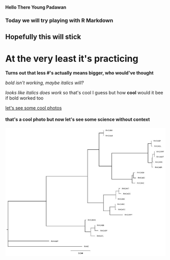 #### Hello There Young Padawan ####

### Today we will try playing with R Markdown ###

## Hopefully this will stick ##

# At the very least it's practicing #

**Turns out that less #'s actually means bigger, who would've thought**

_bold isn't working, maybe italics will?_

*looks like italics does work* so that's cool I guess but how **cool** would it bee if bold worked too

[let's see some cool photos](http://www.instagram.com/christopher.cousins.wildlife)

#### that's a cool photo but now let's see some science without context ####
![science without context is still science, and still cool](/populations.var.treefile.jpg)
